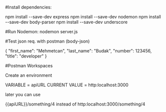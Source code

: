 #Install dependencies:

npm install --save-dev express
npm install --save-dev nodemon
npm install --save-dev body-parser
npm install --save-dev underscore

#Run Nodemon:
nodemon server.js

#Test json req. with postman (body-json)

{
    "first_name": "Mehmetcan",
    "last_name": "Budak",
    "number": 123456,
    "title": "developer"
}

#Postman Workspaces

Create an environment

VARIABLE = apiURL
CURRENT VALUE = http:localhost:3000

later you can use

{{apiURL}}/something/4
instead of 
http:localhost:3000/something/4